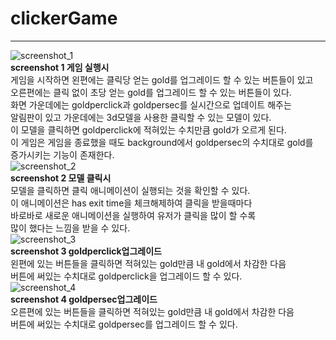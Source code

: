 # clickerGame  
----------------------------------------
![screenshot_1](https://user-images.githubusercontent.com/38284288/40976871-53f160de-690a-11e8-89fa-79511d0148a4.png)  
**screenshot 1 게임 실행시**  
게임을 시작하면 왼편에는 클릭당 얻는 gold를 업그레이드 할 수 있는 버튼들이 있고  
오른편에는 클릭 없이 초당 얻는 gold를 업그레이드 할 수 있는 버튼들이 있다.  
화면 가운데에는 goldperclick과 goldpersec를 실시간으로 업데이트 해주는  
알림판이 있고 가운데에는 3d모델을 사용한 클릭할 수 있는 모델이 있다.  
이 모델을 클릭하면 goldperclick에 적혀있는 수치만큼 gold가 오르게 된다.  
이 게임은 게임을 종료했을 때도 background에서 goldpersec의 수치대로 gold를  
증가시키는 기능이 존재한다.  
![screenshot_2](https://user-images.githubusercontent.com/38284288/40977007-b7bf53f0-690a-11e8-874c-83d1b9bc1582.png)  
**screenshot 2 모델 클릭시**  
모델을 클릭하면 클릭 애니메이션이 실행되는 것을 확인할 수 있다.  
이 애니메이션은 has exit time을 체크해제하여 클릭을 받을때마다  
바로바로 새로운 애니메이션을 실행하여 유저가 클릭을 많이 할 수록  
많이 했다는 느낌을 받을 수 있다.  
![screenshot_3](https://user-images.githubusercontent.com/38284288/40977199-3811c4e8-690b-11e8-81df-b8eea399449b.png)  
**screenshot 3 goldperclick업그레이드**  
왼편에 있는 버튼들을 클릭하면 적혀있는 gold만큼 내 gold에서 차감한 다음    
버튼에 써있는 수치대로 goldperclick을 업그레이드 할 수 있다.  
![screenshot_4](https://user-images.githubusercontent.com/38284288/40977280-7495d2ec-690b-11e8-8566-28615299c59f.png)  
**screenshot 4 goldpersec업그레이드**  
오른편에 있는 버튼들을 클릭하면 적혀있는 gold만큼 내 gold에서 차감한 다음  
버튼에 써있는 수치대로 goldpersec를 업그레이드 할 수 있다.  



